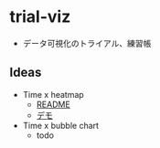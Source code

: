 # trial-viz

* データ可視化のトライアル、練習帳

## Ideas

* Time x heatmap
  * [README](https://trial-viz.tviz.ninja/time-heatmap/)
  * [デモ](https://trial-viz.tviz.ninja/time-heatmap/demo.html)
* Time x bubble chart
  * todo
